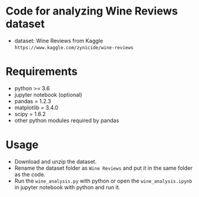 # Code for analyzing Wine Reviews dataset
* dataset: Wine Reviews from Kaggle `https://www.kaggle.com/zynicide/wine-reviews`
# Requirements
* python >= 3.6
* jupyter notebook (optional)
* pandas = 1.2.3
* matplotlib = 3.4.0
* scipy = 1.6.2
* other python modules required by pandas
# Usage
* Download and unzip the dataset.
* Rename the dataset folder as `Wine Reviews` and put it in the same folder as the code.
* Run the `wine_analysis.py` with python or open the `wine_analysis.ipynb` in jupyter notebook with python and run it.
